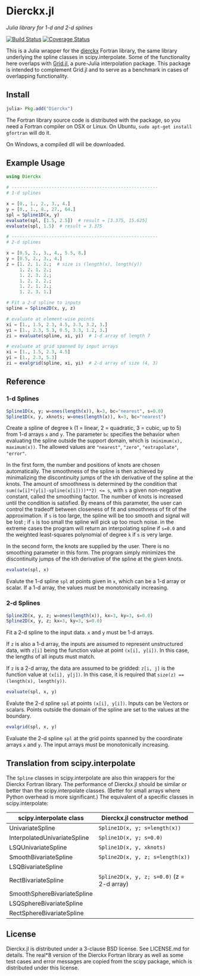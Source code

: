 Dierckx.jl
==========

*Julia library for 1-d and 2-d splines*

[![Build Status](https://img.shields.io/travis/kbarbary/Dierckx.jl.svg?style=flat-square)](https://travis-ci.org/kbarbary/Dierckx.jl)
[![Coverage Status](http://img.shields.io/coveralls/kbarbary/Dierckx.jl.svg?style=flat-square)](https://coveralls.io/r/kbarbary/Dierckx.jl?branch=master)

This is a Julia wrapper for the
[dierckx](http://www.netlib.org/dierckx/index.html) Fortran library,
the same library underlying the spline classes in scipy.interpolate.
Some of the functionality here overlaps with [Grid.jl](
https://github.com/timholy/Grid.jl), a pure-Julia interpolation
package. This package is intended to complement Grid.jl and to serve
as a benchmark in cases of overlapping functionality.

Install
-------

```julia
julia> Pkg.add("Dierckx")
```

The Fortran library source code is distributed with the package, so
you need a Fortran compiler on OSX or Linux. On Ubuntu,
`sudo apt-get install gfortran` will do it.

On Windows, a compiled dll will be downloaded.

Example Usage
-------------

```julia
using Dierckx

# -------------------------------------------------------
# 1-d splines

x = [0., 1., 2., 3., 4.]
y = [0., 1., 8., 27., 64.]
spl = Spline1D(x, y)
evaluate(spl, [1.5, 2.5])  # result = [3.375, 15.625]
evaluate(spl, 1.5)  # result = 3.375

# -------------------------------------------------------
# 2-d splines

x = [0.5, 2., 3., 4., 5.5, 8.]
y = [0.5, 2., 3., 4.]
z = [1. 2. 1. 2.;  # size is (length(x), length(y))
     1. 2. 1. 2.;
     1. 2. 3. 2.;
     1. 2. 2. 2.;
     1. 2. 1. 2.;
     1. 2. 3. 1.]

# Fit a 2-d spline to inputs
spline = Spline2D(x, y, z)

# evaluate at element-wise points
xi = [1., 1.5, 2.3, 4.5, 3.3, 3.2, 3.]
yi = [1., 2.3, 5.3, 0.5, 3.3, 1.2, 3.]
zi = evaluate(spline, xi, yi)  # 1-d array of length 7

# evaluate at grid spanned by input arrays
xi = [1., 1.5, 2.3, 4.5]
yi = [1., 2.3, 5.3]
zi = evalgrid(spline, xi, yi)  # 2-d array of size (4, 3)
```

Reference
---------

### 1-d Splines

```julia
Spline1D(x, y; w=ones(length(x)), k=3, bc="nearest", s=0.0)
Spline1D(x, y, xknots; w=ones(length(x)), k=3, bc="nearest")
```

Create a spline of degree `k` (1 = linear, 2 = quadratic, 3 = cubic, up to 5)
from 1-d arrays `x` and `y`. The parameter `bc` specifies the behavior when
evaluating the spline outside the support domain, which is `(minimum(x),
maximum(x))`. The allowed values are `"nearest"`, `"zero"`, `"extrapolate"`,
`"error"`.

In the first form, the number and positions of knots are chosen
automatically. The smoothness of the spline is then achieved by
minimalizing the discontinuity jumps of the `k`th derivative of the
spline at the knots. The amount of smoothness is determined by the
condition that `sum((w[i]*(y[i]-spline(x[i])))**2) <= s`, with `s` a
given non-negative constant, called the smoothing factor. The number
of knots is increased until the condition is satisfied. By means of
this parameter, the user can control the tradeoff between closeness of
fit and smoothness of fit of the approximation.  if `s` is too large,
the spline will be too smooth and signal will be lost ; if `s` is too
small the spline will pick up too much noise. in the extreme cases the
program will return an interpolating spline if `s=0.0` and the
weighted least-squares polynomial of degree `k` if `s` is very large.

In the second form, the knots are supplied by the user. There is no
smoothing parameter in this form. The program simply minimizes the
discontinuity jumps of the `k`th derivative of the spline at the given
knots.

```julia
evaluate(spl, x)
```
Evalute the 1-d spline `spl` at points given in `x`, which can be a
1-d array or scalar. If a 1-d array, the values must be monotonically
increasing.

### 2-d Splines

```julia
Spline2D(x, y, z; w=ones(length(x)), kx=3, ky=3, s=0.0)
Spline2D(x, y, z; kx=3, ky=3, s=0.0)
```

Fit a 2-d spline to the input data. `x` and `y` must be 1-d arrays.

If `z` is also a 1-d array, the inputs are assumed to represent
unstructured data, with `z[i]` being the function value at point
`(x[i], y[i])`. In this case, the lengths of all inputs must match.

If `z` is a 2-d array, the data are assumed to be gridded: `z[i, j]`
is the function value at `(x[i], y[j])`. In this case, it is required
that `size(z) == (length(x), length(y))`.

```julia
evaluate(spl, x, y)
```

Evalute the 2-d spline `spl` at points `(x[i], y[i])`. Inputs can be
Vectors or scalars. Points outside the domain of the spline are set to
the values at the boundary.

```julia
evalgrid(spl, x, y)
```

Evaluate the 2-d spline `spl` at the grid points spanned by the
coordinate arrays `x` and `y`. The input arrays must be monotonically
increasing.

Translation from scipy.interpolate
----------------------------------

The `Spline` classes in scipy.interpolate are also thin wrappers
for the Dierckx Fortran library. The performance of Dierckx.jl should
be similar or better than the scipy.interpolate classes. (Better for
small arrays where Python overhead is more significant.) The
equivalent of a specific classes in scipy.interpolate:

| scipy.interpolate class      | Dierckx.jl constructor method              |
| ---------------------------- | ------------------------------------------ |
| UnivariateSpline             | `Spline1D(x, y; s=length(x))`              |
| InterpolatedUnivariateSpline | `Spline1D(x, y; s=0.0)`                    |
| LSQUnivariateSpline          | `Spline1D(x, y, xknots)`                   |
| SmoothBivariateSpline        | `Spline2D(x, y, z; s=length(x))`           |
| LSQBivariateSpline           |                                            |
| RectBivariateSpline          | `Spline2D(x, y, z; s=0.0)` (z = 2-d array) |
| SmoothSphereBivariateSpline  |                                            |
| LSQSphereBivariateSpline     |                                            |
| RectSphereBivariateSpline    |                                            |



License
-------

Dierckx.jl is distributed under a 3-clause BSD license. See LICENSE.md
for details. The real*8 version of the Dierckx Fortran library as well as
some test cases and error messages are copied from the scipy package,
which is distributed under this license.
